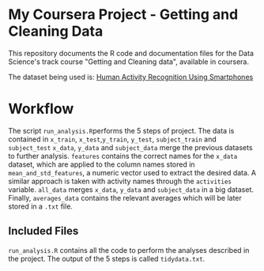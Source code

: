 My Coursera Project - Getting and Cleaning Data 
==========================================

This repository documents the R code and documentation files for the Data Science's track course "Getting and Cleaning data", available in coursera.

The dataset being used is: [Human Activity Recognition Using Smartphones](http://archive.ics.uci.edu/ml/datasets/Human+Activity+Recognition+Using+Smartphones)

# Workflow

The script `run_analysis.R`performs the 5 steps of project.
The data is contained in `x_train`, `x_test`,`y_train`, `y_test`, `subject_train` and `subject_test` 
`x_data`, `y_data` and `subject_data` merge the previous datasets to further analysis.
`features` contains the correct names for the `x_data` dataset, which are applied to the column names stored in `mean_and_std_features`, a numeric vector used to extract the desired data.
A similar approach is taken with activity names through the `activities` variable.
`all_data` merges `x_data`, `y_data` and `subject_data` in a big dataset.
Finally, `averages_data` contains the relevant averages which will be later stored in a `.txt` file. 

## Included Files
`run_analysis.R` contains all the code to perform the analyses described in the project. 
The output of the 5 steps is called `tidydata.txt`.
